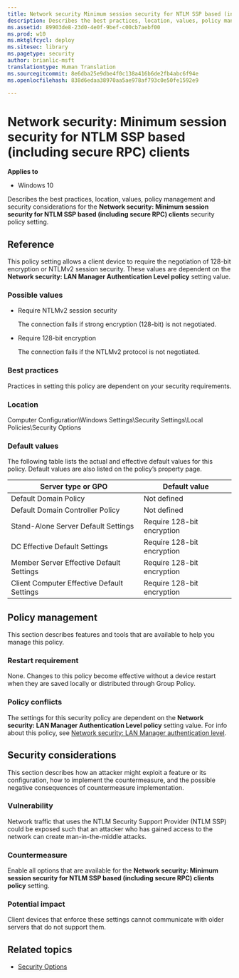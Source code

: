 ```yaml
---
title: Network security Minimum session security for NTLM SSP based (including secure RPC) clients (Windows 10)
description: Describes the best practices, location, values, policy management and security considerations for the Network security Minimum session security for NTLM SSP based (including secure RPC) clients security policy setting.
ms.assetid: 89903de8-23d0-4e0f-9bef-c00cb7aebf00
ms.prod: w10
ms.mktglfcycl: deploy
ms.sitesec: library
ms.pagetype: security
author: brianlic-msft
translationtype: Human Translation
ms.sourcegitcommit: 8e6dba25e9dbe4f0c138a416b6de2fb4abc6f94e
ms.openlocfilehash: 838d6edaa38970aa5ae978af793c0e50fe1592e9

---
```


# Network security: Minimum session security for NTLM SSP based (including secure RPC) clients

**Applies to**
-   Windows 10

Describes the best practices, location, values, policy management and security considerations for the **Network security: Minimum session security for NTLM SSP based (including secure RPC) clients** security policy setting.

## Reference

This policy setting allows a client device to require the negotiation of 128-bit encryption or NTLMv2 session security. These values are dependent on the **Network security: LAN Manager Authentication Level policy** setting value.

### Possible values

-   Require NTLMv2 session security

    The connection fails if strong encryption (128-bit) is not negotiated.

-   Require 128-bit encryption

    The connection fails if the NTLMv2 protocol is not negotiated.

### Best practices

Practices in setting this policy are dependent on your security requirements.

### Location

Computer Configuration\\Windows Settings\\Security Settings\\Local Policies\\Security Options

### Default values

The following table lists the actual and effective default values for this policy. Default values are also listed on the policy’s property page.

| Server type or GPO | Default value |
| - | - |
| Default Domain Policy | Not defined| 
| Default Domain Controller Policy| Not defined| 
| Stand-Alone Server Default Settings | Require 128-bit encryption| 
| DC Effective Default Settings | Require 128-bit encryption| 
| Member Server Effective Default Settings | Require 128-bit encryption| 
| Client Computer Effective Default Settings | Require 128-bit encryption| 
 
## Policy management

This section describes features and tools that are available to help you manage this policy.

### Restart requirement

None. Changes to this policy become effective without a device restart when they are saved locally or distributed through Group Policy.

### Policy conflicts

The settings for this security policy are dependent on the **Network security: LAN Manager Authentication Level policy** setting value. For info about this policy, see [Network security: LAN Manager authentication level](network-security-lan-manager-authentication-level.md).

## Security considerations

This section describes how an attacker might exploit a feature or its configuration, how to implement the countermeasure, and the possible negative consequences of countermeasure implementation.

### Vulnerability

Network traffic that uses the NTLM Security Support Provider (NTLM SSP) could be exposed such that an attacker who has gained access to the network can create man-in-the-middle attacks.

### Countermeasure

Enable all options that are available for the **Network security: Minimum session security for NTLM SSP based (including secure RPC) clients policy** setting.

### Potential impact

Client devices that enforce these settings cannot communicate with older servers that do not support them.

## Related topics

- [Security Options](security-options.md)



<!--HONumber=Jun16_HO4-->


